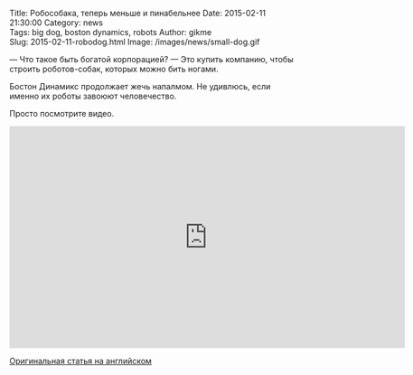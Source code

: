 Title: Робособака, теперь меньше и пинабельнее
Date: 2015-02-11 21:30:00 
Category: news  
Tags: big dog, boston dynamics, robots
Author: gikme  
Slug: 2015-02-11-robodog.html
Image: /images/news/small-dog.gif 

— Что такое быть богатой корпорацией?
— Это купить компанию, чтобы строить роботов-собак, которых можно бить ногами.

Бостон Динамикс продолжает жечь напалмом. Не удивлюсь, если именно их роботы завоюют человечество. 

Просто посмотрите видео.

<iframe width="700" height="393" src="https://www.youtube.com/embed/M8YjvHYbZ9w" frameborder="0" allowfullscreen></iframe>

[Оригинальная статья на английском](http://gizmodo.com/spot-is-a-smaller-more-kickable-version-of-boston-d-1684749999?rev=1423513945886&utm_campaign=socialflow_gizmodo_twitter&utm_source=gizmodo_twitter&utm_medium=socialflow)